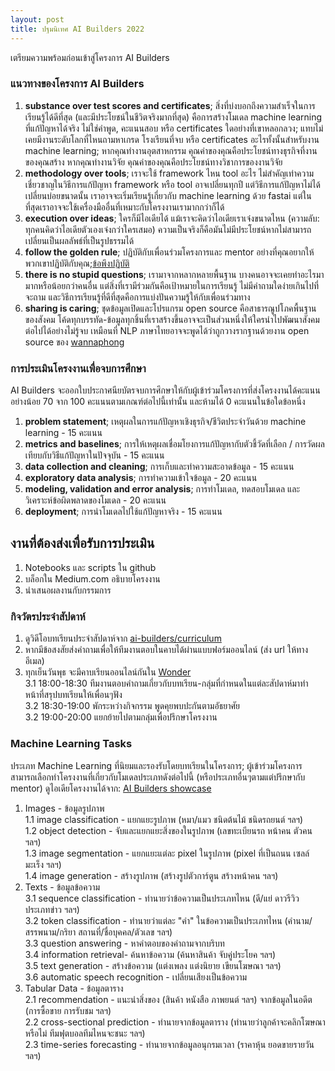 ```yaml
---
layout: post
title: ปฐมนิเทศ AI Builders 2022
---
```


เตรียมความพร้อมก่อนเข้าสู่โครงการ AI Builders

### แนวทางของโครงการ AI Builders
1. **substance over test scores and certificates**; สิ่งที่บ่งบอกถึงความสำเร็จในการเรียนรู้ได้ดีที่สุด (และมีประโยชน์ในชีวิตจริงมากที่สุด) คือการสร้างโมเดล machine learning ที่แก้ปัญหาได้จริง ไม่ใช่คำพูด, คะแนนสอบ หรือ certificates ใดอย่างที่เขาหลอกลวง; แทบไม่เคยมีงานระดับโลกที่ไหนถามหาเกรด โรงเรียนที่จบ หรือ certificates อะไรทั้งนั้นสำหรับงาน machine learning; หากคุณทำงานอุตสาหกรรม คุณค่าของคุณคือประโยชน์ทางธุรกิจที่งานของคุณสร้าง หากคุณทำงานวิจัย คุณค่าของคุณคือประโยชน์ทางวิชาการของงานวิจัย
2. **methodology over tools**; เราจะใช้ framework ไหน tool อะไร ไม่สำคัญเท่าความเชี่ยวชาญในวิธีการแก้ปัญหา framework หรือ tool อาจเปลี่ยนทุกปี แต่วิธีการแก้ปัญหาไม่ได้เปลี่ยนบ่อยขนาดนั้น เราอาจจะเริ่มเรียนรู้เกี่ยวกับ machine learning ด้วย fastai แต่ในที่สุดเราอาจจะใช้เครื่องมืออื่นที่เหมาะกับโครงงานเรามากกว่าก็ได้
3. **execution over ideas**; ใครก็มีไอเดียได้ แม้เราจะคิดว่าไอเดียเราเจ๋งขนาดไหน (ความลับ: ทุกคนคิดว่าไอเดียตัวเองเจ๋งกว่าใครเสมอ) ความเป็นจริงก็คือมันไม่มีประโยชน์หากไม่สามารถเปลี่ยนเป็นผลลัพธ์ที่เป็นรูปธรรมได้
4. **follow the golden rule**; ปฏิบัติกับเพื่อนร่วมโครงการและ mentor อย่างที่คุณอยากให้พวกเขาปฏิบัติกับคุณ;[ข้อพึงปฏิบัติ](https://vistec-ai.github.io/ai-builders/code-of-conduct/)
5. **there is no stupid questions**; เรามาจากหลากหลายพื้นฐาน บางคนอาจจะเคยทำอะไรมามากหรือน้อยกว่าคนอื่น แต่สิ่งที่เรามีร่วมกันคือเป้าหมายในการเรียนรู้ ไม่มีคำถามใดง่ายเกินไปที่จะถาม และวิธีการเรียนรู้ที่ดีที่สุดคือการแบ่งปันความรู้ให้กับเพื่อนร่วมทาง
6. **sharing is caring**; ชุดข้อมูลเปิดและโปรแกรม open source คือสาธารณูปโภคพื้นฐานของสังคม โค้ดทุกบรรทัด-ข้อมูลทุกชิ้นที่เราสร้างขึ้นอาจจะเป็นส่วนหนึ่งให้ใครนำไปพัฒนาสังคมต่อไปได้อย่างไม่รู้จบ เหมือนที่ NLP ภาษาไทยอาจจะพูดได้ว่าถูกวางรากฐานด้วยงาน open source ของ [wannaphong](https://github.com/wannaphong)

### การประเมินโครงงานเพื่อจบการศึกษา
AI Builders จะออกใบประกาศนียบัตรจบการศึกษาให้กับผู้เข้าร่วมโครงการที่ส่งโครงงานได้คะแนนอย่างน้อย 70 จาก 100 คะแนนตามเกณฑ์ต่อไปนี้เท่านั้น และห้ามได้ 0 คะแนนในข้อใดข้อหนึ่ง
1. **problem statement**; เหตุผลในการแก้ปัญหาเชิงธุรกิจ/ชีวิตประจำวันด้วย machine learning - 15 คะแนน
2. **metrics and baselines**; การให้เหตุผลเชื่อมโยงการแก้ปัญหากับตัวชี้วัดที่เลือก / การวัดผลเทียบกับวิธีแก้ปัญหาในปัจจุบัน - 15 คะแนน
3. **data collection and cleaning**; การเก็บและทำความสะอาดข้อมูล - 15 คะแนน
4. **exploratory data analysis**; การทำความเข้าใจข้อมูล - 20 คะแนน
5. **modeling, validation and error analysis**; การทำโมเดล, ทดสอบโมเดล และวิเคราะห์ข้อผิดพลาดของโมเดล - 20 คะแนน
6. **deployment**; การนำโมเดลไปใช้แก้ปัญหาจริง - 15 คะแนน

## งานที่ต้องส่งเพื่อรับการประเมิน
1. Notebooks และ scripts ใน github
2. บล็อกใน Medium.com อธิบายโครงงาน
3. นำเสนอผลงานกับกรรมการ

### กิจวัตรประจำสัปดาห์
1. ดูวิดีโอบทเรียนประจำสัปดาห์จาก [ai-builders/curriculum](https://github.com/ai-builders/curriculum)
2. หากมีข้อสงสัยส่งคำถามเพื่อให้ทีมงานตอบในคาบได้ผ่านแบบฟอร์มออนไลน์ (ส่ง url ให้ทางอีเมล)
3. ทุกเย็นวันพุธ จะมีคาบเรียนออนไลน์กันใน [Wonder](https://www.wonder.me/)  \
3.1 18:00-18:30 ทีมงานตอบคำถามเกี่ยวกับบทเรียน-กลุ่มที่กำหนดในแต่ละสัปดาห์มาทำหน้าที่สรุปบทเรียนให้เพื่อนๆฟัง \
3.2 18:30-19:00 พักระหว่างกิจกรรม พูดคุยพบปะกันตามอัธยาศัย \
3.2 19:00-20:00 แยกย้ายไปตามกลุ่มเพื่อปรึกษาโครงงาน

### Machine Learning Tasks
ประเภท Machine Learning ที่นิยมและรองรับโดยบทเรียนในโครงการ; ผู้เข้าร่วมโครงการสามารถเลือกทำโครงงานที่เกี่ยวกับโมเดลประเภทดังต่อไปนี้ (หรือประเภทอื่นๆตามแต่ปรึกษากับ mentor) ดูไอเดียโครงงานได้จาก: [AI Builders showcase](https://www.facebook.com/hashtag/aibuildersshowcase/?__gid__=755699171268759)
1. Images - ข้อมูลรูปภาพ \
  1.1 image classification - แยกแยะรูปภาพ (หมา/แมว ชนิดต้นไม้ ชนิดรถยนต์ ฯลฯ) \
  1.2 object detection - จับและแยกแยะสิ่งของในรูปภาพ (เลขทะเบียนรถ หน้าคน ตัวคน ฯลฯ) \
  1.3 image segmentation - แยกแยะแต่ละ pixel ในรูปภาพ (pixel ที่เป็นถนน เซลล์มะเร็ง ฯลฯ) \
  1.4 image generation - สร้างรูปภาพ (สร้างรูปตัวการ์ตูน สร้างหน้าคน ฯลฯ)
2. Texts - ข้อมูลข้อความ \
  3.1 sequence classification - ทำนายว่าข้อความเป็นประเภทไหน (ดี/แย่ ดาวรีวิว ประเภทข่าว ฯลฯ) \
  3.2 token classification - ทำนายว่าแต่ละ "คำ" ในข้อความเป็นประเภทไหน (คำนาม/สรรพนาม/กริยา สถานที่/ชื่อบุคคล/ตัวเลข ฯลฯ) \
  3.3 question answering - หาคำตอบของคำถามจากบริบท \
  3.4 information retrieval- ค้นหาข้อความ (ค้นหาสินค้า จับคู่ประโยค ฯลฯ) \
  3.5 text generation - สร้างข้อความ (แต่งเพลง แต่งนิยาย เขียนโฆษณา ฯลฯ) \
  3.6 automatic speech recognition - เปลี่ยนเสียงเป็นข้อความ
3. Tabular Data - ข้อมูลตาราง \
  2.1 recommendation - แนะนำสิ่งของ (สินค้า หนังสือ ภาพยนต์ ฯลฯ) จากข้อมูลในอดีต (การซื้อขาย การรับชม ฯลฯ) \
  2.2 cross-sectional prediction - ทำนายจากข้อมูลตาราง (ทำนายว่าลูกค้าจะคลิกโฆษณาหรือไม่ ทีมฟุตบอลทีมไหนจะชนะ ฯลฯ) \
  2.3 time-series forecasting - ทำนายจากข้อมูลอนุกรมเวลา (ราคาหุ้น ยอดขายรายวัน ฯลฯ)
